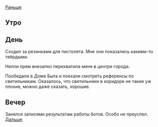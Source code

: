[Раньше](2021.05.09.md)  
## Утро
## День
Сходил за резинками для пистолета. Мне они показались какими-то твёрдыми.

Нелли прям внезапно перехватила меня в центре города.

Пообедали в Доме Быта и поехали смотреть референсы по светильникам. Оказалось, что светильники в коридоре не такие уж плохие, можно даже сказать, хорошие.
## Вечер
Занялся записями результатам работы ботов. Особо не преуспел.  
[Дальше](2021.05.11.md)
